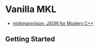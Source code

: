 # Vanilla MKL

- [nlohmann/json: JSON for Modern C++](https://github.com/nlohmann/json?tab=readme-ov-file)

## Getting Started
